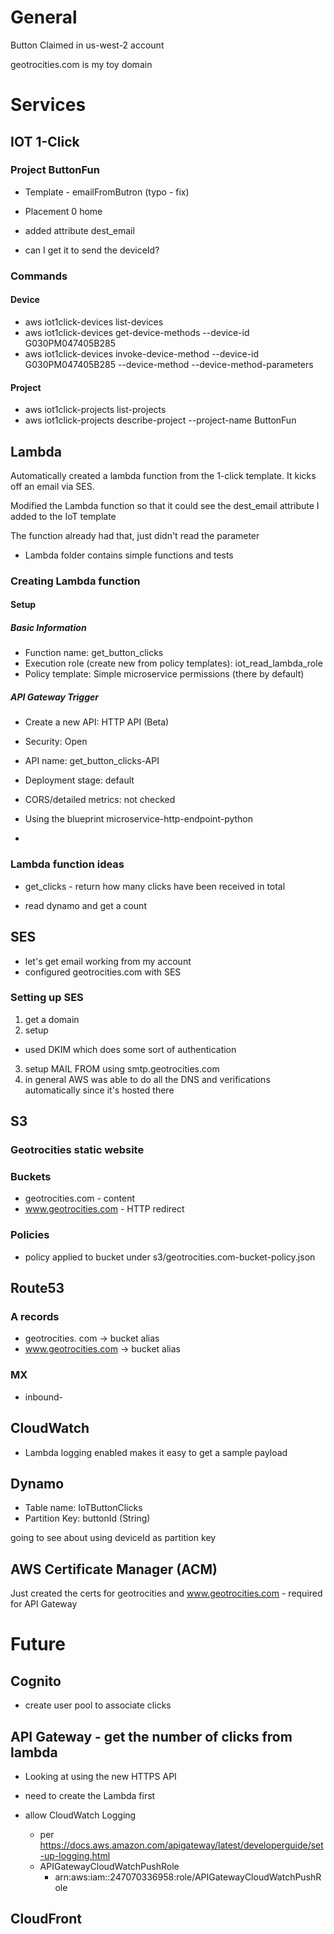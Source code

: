 # General

Button Claimed in us-west-2 account

geotrocities.com is my toy domain

# Services

## IOT 1-Click

### Project ButtonFun

- Template - emailFromButron (typo - fix)

- Placement 0 home

- added attribute dest_email

- can I get it to send the deviceId?

### Commands

#### Device

- aws iot1click-devices list-devices
- aws iot1click-devices get-device-methods --device-id G030PM047405B285
- aws iot1click-devices invoke-device-method --device-id G030PM047405B285 --device-method <method> --device-method-parameters <string>

#### Project

- aws iot1click-projects list-projects
- aws iot1click-projects describe-project --project-name ButtonFun 


## Lambda

Automatically created a lambda function from the 1-click template. It kicks off an email via SES.

Modified the Lambda function so that it could see the dest_email attribute I added to the IoT template

The function already had that, just didn't read the parameter

- Lambda folder contains simple functions and tests

### Creating Lambda function

#### Setup
##### Basic Information
- Function name: get_button_clicks
- Execution role (create new from policy templates): iot_read_lambda_role
- Policy template: Simple microservice permissions (there by default)
##### API Gateway Trigger
- Create a new API: HTTP API (Beta)
- Security: Open
- API name: get_button_clicks-API
- Deployment stage: default
- CORS/detailed metrics: not checked



- Using the blueprint microservice-http-endpoint-python
-

### Lambda function ideas

- get_clicks - return how many clicks have been received in total

- read dynamo and get a count

## SES

- let's get email working from my account
- configured geotrocities.com with SES

### Setting up SES

1. get a domain
2. setup
  - used DKIM which does some sort of authentication
3. setup MAIL FROM using smtp.geotrocities.com
4. in general AWS was able to do all the DNS and verifications automatically since it's hosted there


## S3

### Geotrocities static website

### Buckets
- geotrocities.com - content
- www.geotrocities.com - HTTP redirect

### Policies

- policy applied to bucket under s3/geotrocities.com-bucket-policy.json

## Route53

### A records
- geotrocities. com -> bucket alias
- www.geotrocities.com -> bucket alias

### MX
- inbound-

## CloudWatch

- Lambda logging enabled makes it easy to get a sample payload



## Dynamo

- Table name: IoTButtonClicks
- Partition Key: buttonId (String)

going to see about using deviceId as partition key

## AWS Certificate Manager (ACM)

Just created the certs for geotrocities and www.geotrocities.com - required for API Gateway

# Future

## Cognito
- create user pool to associate clicks

## API Gateway - get the number of clicks from lambda

- Looking at using the new HTTPS API

- need to create the Lambda first

- allow CloudWatch Logging
  - per https://docs.aws.amazon.com/apigateway/latest/developerguide/set-up-logging.html
  - APIGatewayCloudWatchPushRole
    - arn:aws:iam::247070336958:role/APIGatewayCloudWatchPushRole

## CloudFront
